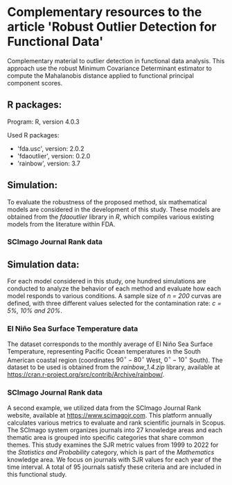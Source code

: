 <h1>Complementary resources to the article 'Robust Outlier Detection for Functional Data'</h1>

Complementary material to outlier detection in functional data analysis. This approach use the robust Minimum Covariance Determinant estimator to compute the Mahalanobis distance applied to functional principal component scores. 

<h2>R packages:</h2>

Program: R, version 4.0.3

Used R packages:
<UL>
<LI> 'fda.usc', version: 2.0.2
<LI> 'fdaoutlier', version: 0.2.0
<LI> 'rainbow', version: 3.7
</UL>

<h2>Simulation:</h2>

To evaluate the robustness of the proposed method, six mathematical models are considered in the development of this study. These models are obtained from the <em>fdaoutlier</em> library in <em>R</em>, which compiles various existing models from the literature within FDA.

  <h3>SCImago Journal Rank data</h3>
 
<h2>Simulation data:</h2>

 For each model considered in this study, one hundred simulations are conducted to analyze the behavior of each method and evaluate how each model responds to various conditions. A sample size of <em>n = 200</em> curvas are defined, with three different values selected for the contamination rate: <em>c = 5%, 10% and 20%</em>.

 <h3>El Niño Sea Surface Temperature data</h3>

 The dataset corresponds to the monthly average of El Niño Sea Surface Temperature, representing Pacific Ocean temperatures in the South American coastal region (coordinates $90^{\circ} - 80^{\circ}$ West, $0^{\circ} - 10^{\circ}$ South). The dataset to be used is obtained from the <em>rainbow\_1.4.zip</em> library, available at https://cran.r-project.org/src/contrib/Archive/rainbow/.

  <h3>SCImago Journal Rank data</h3>

A second example, we utilized data from the SCImago Journal Rank website, available at https://www.scimagojr.com. This platform annually calculates various metrics to evaluate and rank scientific journals in Scopus. The SCImago system organizes journals into 27 knowledge areas and each thematic area is grouped into specific categories that share common themes. This study examines the SJR metric values from 1999 to 2022 for the <em>Statistics and Probability</em> category, which is part of the <em>Mathematics</em> knowledge area. We focus on journals with SJR values for each year of the time interval. A total of 95 journals satisfy these criteria and are included in this functional study.
